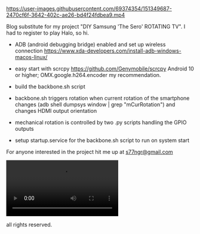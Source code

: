 

https://user-images.githubusercontent.com/69374354/151349687-2470cf6f-3642-402c-ae26-bd4f24fdbea9.mp4

Blog substitute for my project "DIY Samsung 'The Sero' ROTATING TV". I had to register to play Halo, so hi. 




- ADB (android debugging bridge) enabled and set up wireless connection https://www.xda-developers.com/install-adb-windows-macos-linux/

- easy start with scrcpy https://github.com/Genymobile/scrcpy Android 10 or higher; OMX.google.h264.encoder my recommendation. 

- build the backbone.sh script

- backbone.sh triggers rotation when current rotation of the smartphone changes (adb shell dumpsys window | grep "mCurRotation") and changes HDMI output orientation

- mechanical rotation is controlled by two .py scripts handling the GPIO outputs

- setup startup.service for the backbone.sh script to run on system start


For anyone interested in the project hit me up at s77ngr@gmail.com

![alt_text](https://github.com/su77ungr/sero/blob/main/redditsave.com_i_made_samsungs_rotating_tv_at_my_own-bd8tn8mmi3t71.mp4)



all rights reserved.

<!---
su77ungr/su77ungr is a special repository because its `README.md` (this file) appears on your GitHub profile.
You can click the Preview link to take a look at your changes.
--->
